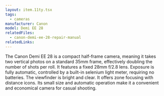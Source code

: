 ```yaml
---
layout: item.11ty.tsx
tags:
  - cameras
manufacturer: Canon
model: Demi EE 28
relatedFiles:
  - canon-demi-ee-28-repair-manual
relatedLinks:
---
```


The Canon Demi EE 28 is a compact half-frame camera, meaning it takes two vertical photos on a standard 35mm frame, effectively doubling the number of shots per roll. It features a fixed 28mm f/2.8 lens. Exposure is fully automatic, controlled by a built-in selenium light meter, requiring no batteries. The viewfinder is bright and clear. It offers zone focusing with distance icons. Its small size and automatic operation make it a convenient and economical camera for casual shooting.

